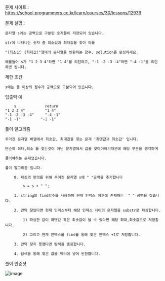 문제 사이트 : https://school.programmers.co.kr/learn/courses/30/lessons/12939

문제 설명 :

    문자열 s에는 공백으로 구분된 숫자들이 저장되어 있습니다.
    
    str에 나타나는 숫자 중 최소값과 최대값을 찾아 이를 
    
    "(최소값) (최대값)"형태의 문자열을 반환하는 함수, solution을 완성하세요.
    
    예를들어 s가 "1 2 3 4"라면 "1 4"를 리턴하고, "-1 -2 -3 -4"라면 "-4 -1"을 리턴하면 됩니다.

제한 조건

    s에는 둘 이상의 정수가 공백으로 구분되어 있습니다.

입출력 예

        s	          return
    "1 2 3 4"	      "1 4"
    "-1 -2 -3 -4"	  "-4 -1"
    "-1 -1"	        "-1 -1"
    
풀이 알고리즘 

    주어진 문자열 배열에서 최솟값, 최대값을 찾는 문제 '최댓값과 최솟값' 입니다.
    
    단순히 최대,최소 를 찾는것이 아닌 문자열에서 값을 찾아야하기때문에 해당 부분을 생각하며
    
    풀어야하는 문제였습니다.
    
    풀이 알고리즘 입니다.
    
        0. 파싱의 편의를 위해 주어진 문자열 s에 " "공백을 추가합니다
        
            s = s + " ";
            
        1. string의 find함수를 사용하여 현재 인덱스 이후에 존재하는  " " 공백을 찾습니다.
        
        2. 만약 찾았다면 현재 인덱스부터 해당 인덱스 사이의 문자열을 substr로 파싱합니다.
        
            1) 파싱한 값이 최댓값 혹은 최솟값이 될 수 있다면 해당 최대,최솟값으로 저장합니다.
        
            2) 그리고 현재 인덱스를 find를 통해 찾은 인덱스 +1로 저장합니다.
            
        3. 만약 찾지 못했다면 탐색을 종료합니다.
        
        4. 탐색을 통해 찾은 값을 벡터에 넣어 반환합니다.
        
풀이 인증샷 

![image](https://user-images.githubusercontent.com/57944215/232309803-adc6f31e-0330-4f7c-ac14-904814687ccd.png)
